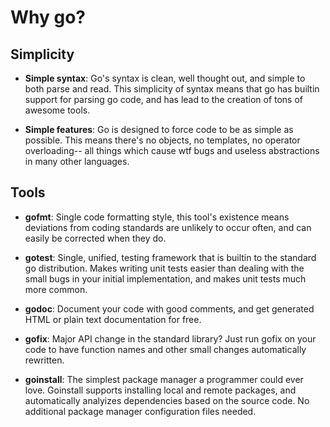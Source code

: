 Why go?
=======

Simplicity
----------

 - **Simple syntax**: Go's syntax is clean, well thought out, and simple to both parse and read. This simplicity of syntax means that go has builtin support for parsing go code, and has lead to the creation of tons of awesome tools.

 - **Simple features**: Go is designed to force code to be as simple as possible. This means there's no objects, no templates, no operator overloading-- all things which cause wtf bugs and useless abstractions in many other languages.

Tools
-----

 - **gofmt**: Single code formatting style, this tool's existence means deviations from coding standards are unlikely to occur often, and can easily be corrected when they do.

 - **gotest**: Single, unified, testing framework that is builtin to the standard go distribution. Makes writing unit tests easier than dealing with the small bugs in your initial implementation, and makes unit tests much more common.

 - **godoc**: Document your code with good comments, and get generated HTML or plain text documentation for free.

 - **gofix**: Major API change in the standard library? Just run gofix on your code to have function names and other small changes automatically rewritten.

 - **goinstall**: The simplest package manager a programmer could ever love. Goinstall supports installing local and remote packages, and automatically analyizes dependencies based on the source code. No additional package manager configuration files needed.